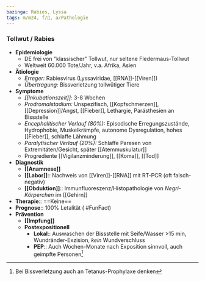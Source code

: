 ```yaml
---
bazinga: Rabies, Lyssa
tags: m/m24, f/🦠, a/Pathologie
---
```

### Tollwut / Rabies
- **Epidemiologie**
	- DE frei von "klassischer" Tollwut, nur seltene Fledermaus-Tollwut
	- Weltweit 60.000 Tote/Jahr, v.a. Afrika, Asien
- **Ätiologie**
	- *Erreger:* Rabiesvirus (Lyssaviridae, [[RNA]]-[[Viren]])
	- *Übertragung:* Bissverletzung tollwütiger Tiere
- **Symptome**
	- *[[Inkubationszeit]]:* 3-8 Wochen
	- *Prodromalstadium:* Unspezifisch, [[Kopfschmerzen]], [[Depression]]/Angst, [[Fieber]], Lethargie, Parästhesien an Bissstelle
	- *Encephalitischer Verlauf (80%):* Episodische Erregungszustände, Hydrophobie, Muskelkrämpfe, autonome Dysregulation, hohes [[Fieber]], schlaffe Lähmung
	- *Paralytischer Verlauf (20%):* Schlaffe Paresen von Extremitäten/Gesicht, später [[Atemmuskulatur]]
	- Progrediente [[Vigilanzminderung]], [[Koma]], [[Tod]]
- **Diagnostik**
	- **[[Anamnese]]**
	- **[[Labor]]**:: Nachweis von [[Viren]]-[[RNA]] mit RT-PCR (oft falsch-negativ)
	- **[[Obduktion]]**:: Immunfluoreszenz/Histopathologie von *Negri-Körperchen* im [[Gehirn]]
- **Therapie**:: ==Keine==
- **Prognose**:: 100% Letalität ( #FunFact)
- **Prävention**
	- **[[Impfung]]**
	- **Postexpositionell**
		- **Lokal**:: Auswaschen der Bissstelle mit Seife/Wasser >15 min, Wundränder-Exzision, *kein* Wundverschluss
		- **PEP**:: Auch Wochen-Monate nach Exposition sinnvoll, auch geimpfte Personen[^1]

[^1]: Bei Bissverletzung auch an Tetanus-Prophylaxe denken